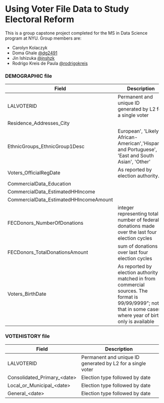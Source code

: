 # Using Voter File Data to Study Electoral Reform
This is a group capstone project completed for the MS in Data Science program at NYU. Group members are:
* Carolyn Kolaczyk
* Doma Ghale [@dg2491](https://github.com/dg2491)
* Jin Ishizuka [@jnshzk](https://github.com/jnshzk)
* Rodrigo Kreis de Paula [@rodrigokreis](https://github.com/rodrigokreis)

### DEMOGRAPHIC file 

Field	| Description
--- | --- 
LALVOTERID	| Permanent and unique ID generated by L2 for a single voter
Residence_Addresses_City	 |
EthnicGroups_EthnicGroup1Desc	| European', 'Likely African-American','Hispanic and Portuguese', 'East and South Asian', 'Other'
Voters_OfficialRegDate	| As reported by election authority.
CommercialData_Education	|
CommercialData_EstimatedHHIncome	|
CommercialData_EstimatedHHIncomeAmount	|
FECDonors_NumberOfDonations	|integer representing total number of federal donations made over the last four election cycles
FECDonors_TotalDonationsAmount	|sum of donations over last four election cycles
Voters_BirthDate	| As reported by election authority or matched in from commercial sources.  The format is 99/99/9999"; note that in some cases where year of birth only is available

### VOTEHISTORY file 

Field	| Description
--- | --- 
LALVOTERID | Permanent and unique ID generated by L2 for a single voter
Consolidated_Primary_\<date\>	| Election type followed by date
Local_or_Municipal_\<date\>	| Election type followed by date
General_\<date\>	| Election type followed by date
